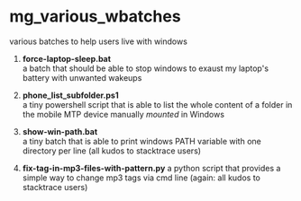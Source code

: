 # mg_various_wbatches
various batches to help users live with windows

1. **force-laptop-sleep.bat**  
   a batch that should be able to stop windows to exaust my laptop's battery with unwanted wakeups

2. **phone_list_subfolder.ps1**  
   a tiny powershell script that is able to list the whole content of a folder in the mobile MTP device manually *mounted* in Windows

3. **show-win-path.bat**  
   a tiny batch that is able to print windows PATH variable with one directory per line (all kudos to stacktrace users)

4. **fix-tag-in-mp3-files-with-pattern.py**
   a python script that provides a simple way to change mp3 tags via cmd line (again: all kudos to stacktrace users)
